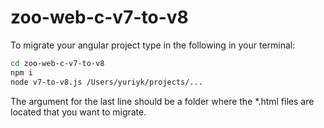 # zoo-web-c-v7-to-v8

To migrate your angular project type in the following in your terminal:

```bash
cd zoo-web-c-v7-to-v8
npm i
node v7-to-v8.js /Users/yuriyk/projects/...
```

The argument for the last line should be a folder where the *.html files are located that you want to migrate.